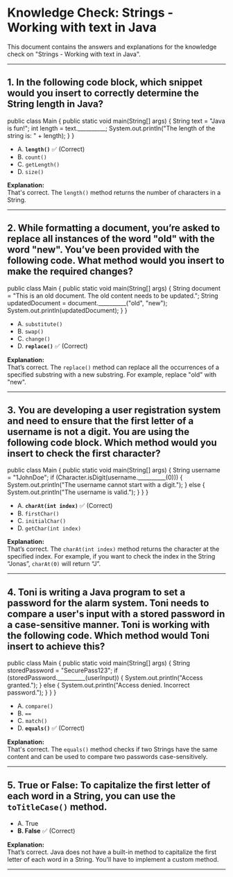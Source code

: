 # Knowledge Check: Strings - Working with text in Java

This document contains the answers and explanations for the knowledge check on "Strings - Working with text in Java".

---

## 1. In the following code block, which snippet would you insert to correctly determine the String length in Java?

public class Main {
    public static void main(String[] args) {
        String text = "Java is fun!";
        int length = text.__________;
        System.out.println("The length of the string is: " + length);
    }
}


- A. **`length()`** ✅ (Correct)
- B. `count()`
- C. `getLength()`
- D. `size()`

**Explanation:**  
That's correct. The `length()` method returns the number of characters in a String.

---

## 2. While formatting a document, you’re asked to replace all instances of the word "old" with the word "new". You’ve been provided with the following code. What method would you insert to make the required changes?

public class Main {
    public static void main(String[] args) {
        String document = "This is an old document. The old content needs to be updated.";
        String updatedDocument = document.__________("old", "new");
        System.out.println(updatedDocument);
    }
}


- A. `substitute()`
- B. `swap()`
- C. `change()`
- D. **`replace()`** ✅ (Correct)

**Explanation:**  
That’s correct. The `replace()` method can replace all the occurrences of a specified substring with a new substring. For example, replace "old" with "new".

---

## 3. You are developing a user registration system and need to ensure that the first letter of a username is not a digit. You are using the following code block. Which method would you insert to check the first character?

public class Main {
    public static void main(String[] args) {
        String username = "1JohnDoe";
        if (Character.isDigit(username.__________(0))) {
            System.out.println("The username cannot start with a digit.");
        } else {
            System.out.println("The username is valid.");
        }
    }
}


- A. **`charAt(int index)`** ✅ (Correct)
- B. `firstChar()`
- C. `initialChar()`
- D. `getChar(int index)`

**Explanation:**  
That’s correct. The `charAt(int index)` method returns the character at the specified index. For example, if you want to check the index in the String “Jonas”, `charAt(0)` will return “J”.

---

## 4. Toni is writing a Java program to set a password for the alarm system. Toni needs to compare a user's input with a stored password in a case-sensitive manner. Toni is working with the following code. Which method would Toni insert to achieve this?

public class Main {
    public static void main(String[] args) {
        String storedPassword = "SecurePass123";
        if (storedPassword.__________(userInput)) {
            System.out.println("Access granted.");
        } else {
            System.out.println("Access denied. Incorrect password.");
        }
    }
}


- A. `compare()`
- B. `==`
- C. `match()`
- D. **`equals()`** ✅ (Correct)

**Explanation:**  
That's correct. The `equals()` method checks if two Strings have the same content and can be used to compare two passwords case-sensitively.

---

## 5. True or False: To capitalize the first letter of each word in a String, you can use the `toTitleCase()` method.

- A. True
- **B. False** ✅ (Correct)

**Explanation:**  
That’s correct. Java does not have a built-in method to capitalize the first letter of each word in a String. You'll have to implement a custom method.

---
